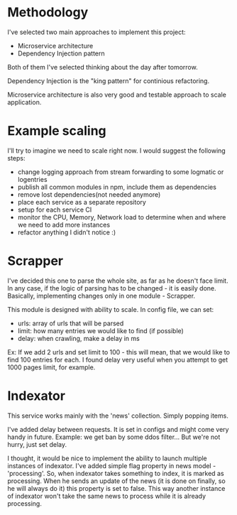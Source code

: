 # Methodology
I've selected two main approaches to implement this project:
- Microservice architecture
- Dependency Injection pattern

Both of them I've selected thinking about the day after tomorrow.

Dependency Injection is the "king pattern" for continious refactoring.

Microservice architecture is also very good and testable approach to scale application.

# Example scaling
I'll try to imagine we need to scale right now. I would suggest the following steps:
- change logging approach from stream forwarding to some logmatic or logentries
- publish all common modules in npm, include them as dependencies
- remove lost dependencies(not needed anymore)
- place each service as a separate repository
- setup for each service CI
- monitor the CPU, Memory, Network load to determine when and where we need to add more instances
- refactor anything I didn't notice :)

# Scrapper
I've decided this one to parse the whole site, as far as he doesn't face limit.
In any case, if the logic of parsing has to be changed - it is easily done. 
Basically, implementing changes only in one module - Scrapper.

This module is designed with ability to scale.
In config file, we can set:
- urls: array of urls that will be parsed
- limit: how many entries we would like to find (if possible)
- delay: when crawling, make a delay in ms

Ex: If we add 2 urls and set limit to 100 - this will mean, that we would like to find 100 entries for each.
I found delay very useful when you attempt to get 1000 pages limit, for example. 

# Indexator
This service works mainly with the 'news' collection. Simply popping items.

I've added delay between requests. It is set in configs and might come very handy in future.
Example: we get ban by some ddos filter... But we're not hurry, just set delay.

I thought, it would be nice to implement the ability to launch multiple instances of indexator.
I've added simple flag property in news model - 'processing'.
So, when indexator takes something to index, it is marked as processing.
When he sends an update of the news (it is done on finally, so he will always do it) this property 
is set to false. This way another instance of indexator won't take the same news to process while it 
is already processing.